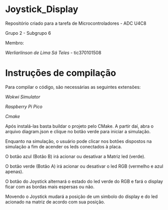 # Joystick_Display
Repositório criado para a tarefa de Microcontroladores - ADC U4C8

Grupo 2 - Subgrupo 6

Membro:

*Werliarlinson de Lima Sá Teles* - tic370101508

# Instruções de compilação

Para compilar o código, são necessárias as seguintes extensões:

*Wokwi Simulator*

*Raspberry Pi Pico*

*Cmake*

Após instalá-las basta buildar o projeto pelo CMake. A partir daí, abra o arquivo 
diagram.json e clique no botão verde para iniciar a simulação.

Enquanto na simulação, o usuário pode clicar nos botões dispostos na simulação
a fim de acender os leds conectados à placa.

O botão azul (Botão B) irá acionar ou desativar a Matriz led (verde).

O botão verde (Botão A) irá acionar ou desativar o led RGB (vermelho e azul apenas).

O botão do Joystick alternará o estado do led verde do RGB e fará o display ficar com as bordas mais espersas ou não.

Movendo o Joystick mudará a posição de um simbolo do display e do led acionado na matriz de acordo com sua posição.

